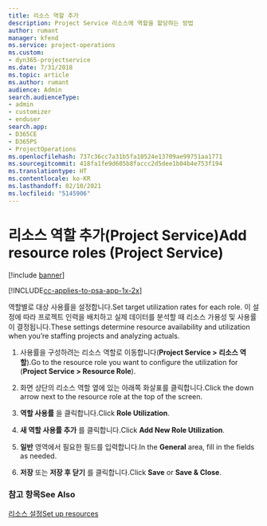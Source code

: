 ```yaml
---
title: 리소스 역할 추가
description: Project Service 리소스에 역할을 할당하는 방법
author: rumant
manager: kfend
ms.service: project-operations
ms.custom:
- dyn365-projectservice
ms.date: 7/31/2018
ms.topic: article
ms.author: rumant
audience: Admin
search.audienceType:
- admin
- customizer
- enduser
search.app:
- D365CE
- D365PS
- ProjectOperations
ms.openlocfilehash: 737c36cc7a31b5fa10524e13709ae99751aa1771
ms.sourcegitcommit: 418fa1fe9d605b8faccc2d5dee1b04b4e753f194
ms.translationtype: HT
ms.contentlocale: ko-KR
ms.lasthandoff: 02/10/2021
ms.locfileid: "5145906"
---
```

# <a name="add-resource-roles-project-service"></a><span data-ttu-id="7bd1f-103">리소스 역할 추가(Project Service)</span><span class="sxs-lookup"><span data-stu-id="7bd1f-103">Add resource roles (Project Service)</span></span>

[!include [banner](../includes/psa-now-project-operations.md)]

[!INCLUDE[cc-applies-to-psa-app-1x-2x](../includes/cc-applies-to-psa-app-1x-2x.md)]

<span data-ttu-id="7bd1f-104">역할별로 대상 사용률을 설정합니다.</span><span class="sxs-lookup"><span data-stu-id="7bd1f-104">Set target utilization rates for each role.</span></span> <span data-ttu-id="7bd1f-105">이 설정에 따라 프로젝트 인력을 배치하고 실제 데이터를 분석할 때 리소스 가용성 및 사용률이 결정됩니다.</span><span class="sxs-lookup"><span data-stu-id="7bd1f-105">These settings determine resource availability and utilization when you’re staffing projects and analyzing actuals.</span></span>  
  
1.  <span data-ttu-id="7bd1f-106">사용률을 구성하려는 리소스 역할로 이동합니다(**Project Service > 리소스 역할**).</span><span class="sxs-lookup"><span data-stu-id="7bd1f-106">Go to the resource role you want to configure the utilization for (**Project Service > Resource Role**).</span></span>  
  
2.  <span data-ttu-id="7bd1f-107">화면 상단의 리소스 역할 옆에 있는 아래쪽 화살표를 클릭합니다.</span><span class="sxs-lookup"><span data-stu-id="7bd1f-107">Click the down arrow next to the resource role at the top of the screen.</span></span>  
  
3.  <span data-ttu-id="7bd1f-108">**역할 사용률** 을 클릭합니다.</span><span class="sxs-lookup"><span data-stu-id="7bd1f-108">Click **Role Utilization**.</span></span>  
  
4.  <span data-ttu-id="7bd1f-109">**새 역할 사용률 추가** 를 클릭합니다.</span><span class="sxs-lookup"><span data-stu-id="7bd1f-109">Click **Add New Role Utilization**.</span></span>  
  
5.  <span data-ttu-id="7bd1f-110">**일반** 영역에서 필요한 필드를 입력합니다.</span><span class="sxs-lookup"><span data-stu-id="7bd1f-110">In the **General** area, fill in the fields as needed.</span></span>  
  
6.  <span data-ttu-id="7bd1f-111">**저장** 또는 **저장 후 닫기** 를 클릭합니다.</span><span class="sxs-lookup"><span data-stu-id="7bd1f-111">Click **Save** or **Save & Close**.</span></span>  
  
### <a name="see-also"></a><span data-ttu-id="7bd1f-112">참고 항목</span><span class="sxs-lookup"><span data-stu-id="7bd1f-112">See Also</span></span>  
 [<span data-ttu-id="7bd1f-113">리소스 설정</span><span class="sxs-lookup"><span data-stu-id="7bd1f-113">Set up resources</span></span>](../psa/set-up-resources.md)
